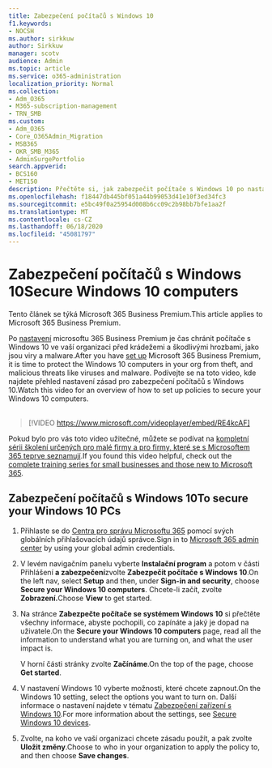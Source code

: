 ```yaml
---
title: Zabezpečení počítačů s Windows 10
f1.keywords:
- NOCSH
ms.author: sirkkuw
author: Sirkkuw
manager: scotv
audience: Admin
ms.topic: article
ms.service: o365-administration
localization_priority: Normal
ms.collection:
- Adm_O365
- M365-subscription-management
- TRN_SMB
ms.custom:
- Adm_O365
- Core_O365Admin_Migration
- MSB365
- OKR_SMB_M365
- AdminSurgePortfolio
search.appverid:
- BCS160
- MET150
description: Přečtěte si, jak zabezpečit počítače s Windows 10 po nastavení Microsoft 365 Business Premium.
ms.openlocfilehash: f18447db445bf051a44b99053d41e10f3ed34fc3
ms.sourcegitcommit: e5bc49f0a25954d008b6cc09c2b98bb7bfe1aa2f
ms.translationtype: MT
ms.contentlocale: cs-CZ
ms.lasthandoff: 06/18/2020
ms.locfileid: "45081797"
---
```

# <a name="secure-windows-10-computers"></a><span data-ttu-id="edd7b-103">Zabezpečení počítačů s Windows 10</span><span class="sxs-lookup"><span data-stu-id="edd7b-103">Secure Windows 10 computers</span></span>

<span data-ttu-id="edd7b-104">Tento článek se týká Microsoft 365 Business Premium.</span><span class="sxs-lookup"><span data-stu-id="edd7b-104">This article applies to Microsoft 365 Business Premium.</span></span>

<span data-ttu-id="edd7b-105">Po [nastavení](set-up.md) microsoftu 365 Business Premium je čas chránit počítače s Windows 10 ve vaší organizaci před krádežemi a škodlivými hrozbami, jako jsou viry a malware.</span><span class="sxs-lookup"><span data-stu-id="edd7b-105">After you have [set up](set-up.md) Microsoft 365 Business Premium, it is time to protect the Windows 10 computers in your org from theft, and malicious threats like viruses and malware.</span></span>
<span data-ttu-id="edd7b-106">Podívejte se na toto video, kde najdete přehled nastavení zásad pro zabezpečení počítačů s Windows 10.</span><span class="sxs-lookup"><span data-stu-id="edd7b-106">Watch this video for an overview of how to set up policies to secure your Windows 10 computers.</span></span><br><br>

> [!VIDEO https://www.microsoft.com/videoplayer/embed/RE4kcAF] 

<span data-ttu-id="edd7b-107">Pokud bylo pro vás toto video užitečné, můžete se podívat na [kompletní sérii školení určených pro malé firmy a pro firmy, které se s Microsoftem 365 teprve seznamují](https://support.microsoft.com/office/6ab4bbcd-79cf-4000-a0bd-d42ce4d12816).</span><span class="sxs-lookup"><span data-stu-id="edd7b-107">If you found this video helpful, check out the [complete training series for small businesses and those new to Microsoft 365](https://support.microsoft.com/office/6ab4bbcd-79cf-4000-a0bd-d42ce4d12816).</span></span>

## <a name="to-secure-your-windows-10-pcs"></a><span data-ttu-id="edd7b-108">Zabezpečení počítačů s Windows 10</span><span class="sxs-lookup"><span data-stu-id="edd7b-108">To secure your Windows 10 PCs</span></span>

1. <span data-ttu-id="edd7b-109">Přihlaste se do [Centra pro správu Microsoftu 365](https://admin.microsoft.com) pomocí svých globálních přihlašovacích údajů správce.</span><span class="sxs-lookup"><span data-stu-id="edd7b-109">Sign in to [Microsoft 365 admin center](https://admin.microsoft.com) by using your global admin credentials.</span></span> 
2. <span data-ttu-id="edd7b-110">V levém navigačním panelu vyberte **Instalační program** a potom v části Přihlášení **a zabezpečení**zvolte **Zabezpečit počítače s Windows 10**.</span><span class="sxs-lookup"><span data-stu-id="edd7b-110">On the left nav, select **Setup** and then, under **Sign-in and security**, choose **Secure your Windows 10 computers**.</span></span> <span data-ttu-id="edd7b-111">Chcete-li začít, zvolte **Zobrazení.**</span><span class="sxs-lookup"><span data-stu-id="edd7b-111">Choose **View** to get started.</span></span>
3. <span data-ttu-id="edd7b-112">Na stránce **Zabezpečte počítače se systémem Windows 10** si přečtěte všechny informace, abyste pochopili, co zapínáte a jaký je dopad na uživatele.</span><span class="sxs-lookup"><span data-stu-id="edd7b-112">On the **Secure your Windows 10 computers** page, read all the information to understand what you are turning on, and what the user impact is.</span></span>

    <span data-ttu-id="edd7b-113">V horní části stránky zvolte **Začínáme**.</span><span class="sxs-lookup"><span data-stu-id="edd7b-113">On the top of the page, choose **Get started**.</span></span>

4. <span data-ttu-id="edd7b-114">V nastavení Windows 10 vyberte možnosti, které chcete zapnout.</span><span class="sxs-lookup"><span data-stu-id="edd7b-114">On the Windows 10 setting, select the options you want to turn on.</span></span> <span data-ttu-id="edd7b-115">Další informace o nastavení najdete v tématu [Zabezpečení zařízení s Windows 10](secure-windows-10-devices.md).</span><span class="sxs-lookup"><span data-stu-id="edd7b-115">For more information about the settings, see [Secure Windows 10 devices](secure-windows-10-devices.md).</span></span> 
5. <span data-ttu-id="edd7b-116">Zvolte, na koho ve vaší organizaci chcete zásadu použít, a pak zvolte **Uložit změny**.</span><span class="sxs-lookup"><span data-stu-id="edd7b-116">Choose to who in your organization to apply the policy to, and then choose **Save changes**.</span></span>

